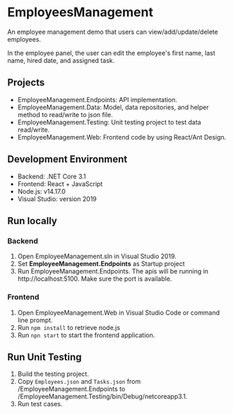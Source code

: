 # EmployeesManagement
An employee management demo that users can view/add/update/delete employees.

In the employee panel, the user can edit the employee's first name, last name, hired date, and assigned task.
## Projects
- EmployeeManagement.Endpoints: API implementation.
- EmployeeManagement.Data: Model, data repositories, and helper method to read/write to json file.
- EmployeeManagement.Testing: Unit testing project to test data read/write.
- EmployeeManagement.Web: Frontend code by using React/Ant Design.
## Development Environment
- Backend: .NET Core 3.1
- Frontend: React + JavaScript
- Node.js: v14.17.0
- Visual Studio: version 2019
## Run locally
### Backend
1. Open EmployeeManagement.sln in Visual Studio 2019.
2. Set <b>EmployeeManagement.Endpoints</b> as Startup project
3. Run EmployeeManagement.Endpoints. The apis will be running in http://localhost:5100. Make sure the port is available.
### Frontend
1. Open EmployeeManagement.Web in Visual Studio Code or command line prompt.
2. Run ```npm install``` to retrieve node.js
3. Run ```npn start``` to start the frontend application.
## Run Unit Testing
1. Build the  testing project.
2. Copy ```Employees.json``` and ```Tasks.json``` from /EmployeeManagement.Endpoints to /EmployeeManagement.Testing/bin/Debug/netcoreapp3.1.
3. Run test cases.
